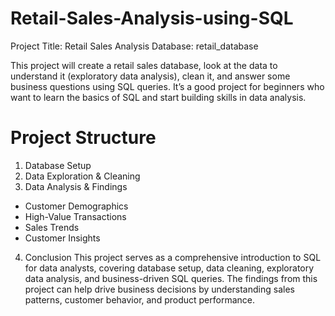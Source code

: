 # Retail-Sales-Analysis-using-SQL

Project Title: Retail Sales Analysis
Database: retail_database

This project will create a retail sales database, look at the data to understand it (exploratory data analysis), clean it, and answer some business questions using SQL queries. It’s a good project for beginners who want to learn the basics of SQL and start building skills in data analysis.

# Project Structure
1. Database Setup
2. Data Exploration & Cleaning
3. Data Analysis & Findings
  - Customer Demographics
  - High-Value Transactions
  - Sales Trends
  - Customer Insights
4. Conclusion
 This project serves as a comprehensive introduction to SQL for data analysts, covering database setup, data cleaning, exploratory data analysis, and       business-driven SQL queries. The findings from this project can help drive business decisions by understanding sales patterns, customer behavior,         and product performance.

